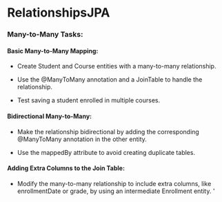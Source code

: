 # RelationshipsJPA

### Many-to-Many Tasks:

#### Basic Many-to-Many Mapping:

* Create Student and Course entities with a many-to-many relationship.

* Use the @ManyToMany annotation and a JoinTable to handle the relationship.

* Test saving a student enrolled in multiple courses.

#### Bidirectional Many-to-Many:

* Make the relationship bidirectional by adding the corresponding @ManyToMany annotation in the other entity.

* Use the mappedBy attribute to avoid creating duplicate tables.

#### Adding Extra Columns to the Join Table:

* Modify the many-to-many relationship to include extra columns, like enrollmentDate or grade, by using an intermediate Enrollment entity.
'